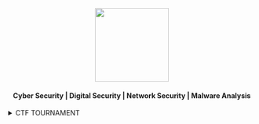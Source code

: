 <div align="center">
  <img height="150" src="https://github.com/x03ee/x03ee/blob/main/settings.gif" />
</div>

<h4 align="center">Cyber Security | Digital Security | Network Security | Malware Analysis</h4>

<details><summary>CTF TOURNAMENT</summary>

| CTF                                                                                                                       | Rank                                                                                                |
|---------------------------------------------------------------------------------------------------------------------------|-----------------------------------------------------------------------------------------------------|
| EKOPARTYCTF 2024                                                                                                          | 162/458                                                                                             |
| 4T$CTF 2024                                                                                                               | 57/337                                                                                              |
| BlueHensCTF 2024                                                                                                          | 125/498	                                                                                          |
| cruXipher 2024                                                                                                            | 38/365                                                                                              |
| QuestconCTF 2024                                                                                                          | 157/459                                                                                             |
| SunshineCTF 2024                                                                                                          | 206/642                                                                                             |
| DEADFACE CTF 2024                                                                                                         | 224/1215                                                                                            |
| TCP1P CTF2024                                                                                                             | 190/396                                                                                             |
| BuckeyeCTF 2024                                                                                                           | 90/648                                                                                              |
| IRON CTF 2024                                                                                                             | 273/1033                                                                                            |

</details>
